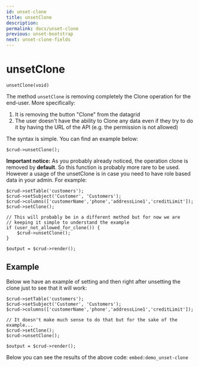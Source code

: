```yaml
---
id: unset-clone
title: unsetClone
description: 
permalink: docs/unset-clone
previous: unset-bootstrap
next: unset-clone-fields
---
```


# unsetClone


<pre><code class="language-php">unsetClone(void)</code></pre>
The method <code>unsetClone</code> is removing completely the Clone operation for the end-user. More specifically:
<ol>
   <li>It is removing the button "Clone" from the datagrid</li>
   <li>The user doesn't have the ability to Clone any data even if they try to do it by having the URL of the API (e.g. the permission is not allowed)</li>
</ol>

The syntax is simple. You can find an example below:
<pre><code class="language-php">$crud->unsetClone();</code></pre>

<strong>Important notice:</strong> As you probably already noticed, the operation clone is removed by <strong>default</strong>. So this function is probably more rare to be used. However a usage of the unsetClone is in case you need to have role based data in your admin. For example:

<pre><code class="language-php">$crud->setTable('customers');
$crud->setSubject('Customer', 'Customers');
$crud->columns(['customerName','phone','addressLine1','creditLimit']);
$crud->setClone();

// This will probably be in a different method but for now we are
// keeping it simple to understand the example
if (user_not_allowed_for_clone()) {
    $crud->unsetClone();
}

$output = $crud->render();</code></pre>

## Example

Below we have an example of setting and then right after unsetting the clone just to see that it will work:

<pre><code class="language-php">$crud->setTable('customers');
$crud->setSubject('Customer', 'Customers');
$crud->columns(['customerName','phone','addressLine1','creditLimit']);

// It doesn't make much sense to do that but for the sake of the example...
$crud->setClone();
$crud->unsetClone();

$output = $crud->render();</code></pre>

Below you can see the results of the above code:
`embed:demo_unset-clone`


